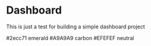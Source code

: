 # Dashboard

This is just a test for building a simple dashboard project

#2ecc71 emerald
#A9A9A9 carbon
#EFEFEF neutral
